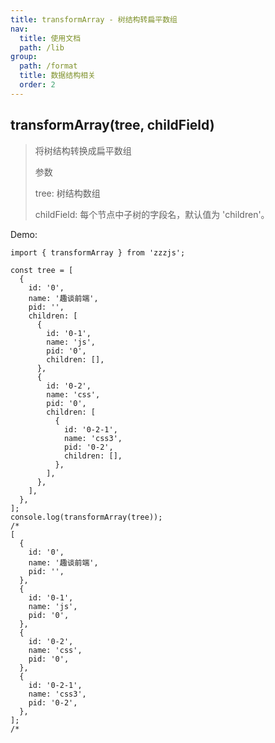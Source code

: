 ```yaml
---
title: transformArray - 树结构转扁平数组
nav:
  title: 使用文档
  path: /lib
group:
  path: /format
  title: 数据结构相关
  order: 2
---
```


## transformArray(tree, childField)

> 将树结构转换成扁平数组
>
> 参数
>
> tree: 树结构数组
>
> childField: 每个节点中子树的字段名，默认值为 'children'。

Demo:

```tsx | pure
import { transformArray } from 'zzzjs';

const tree = [
  {
    id: '0',
    name: '趣谈前端',
    pid: '',
    children: [
      {
        id: '0-1',
        name: 'js',
        pid: '0',
        children: [],
      },
      {
        id: '0-2',
        name: 'css',
        pid: '0',
        children: [
          {
            id: '0-2-1',
            name: 'css3',
            pid: '0-2',
            children: [],
          },
        ],
      },
    ],
  },
];
console.log(transformArray(tree));
/*
[
  {
    id: '0',
    name: '趣谈前端',
    pid: '',
  },
  {
    id: '0-1',
    name: 'js',
    pid: '0',
  },
  {
    id: '0-2',
    name: 'css',
    pid: '0',
  },
  {
    id: '0-2-1',
    name: 'css3',
    pid: '0-2',
  },
];
/*
```

